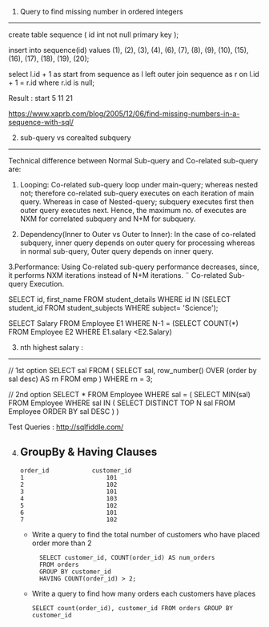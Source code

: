 
1. Query to find missing number in ordered integers
----------------------------------------------------

create table sequence (
    id int not null primary key
);

insert into sequence(id) values
    (1), (2), (3), (4), (6), (7), (8), (9),
    (10), (15), (16), (17), (18), (19), (20);

select l.id + 1 as start
from sequence as l
  left outer join sequence as r on l.id + 1 = r.id
where r.id is null;

Result :
start
5
11
21

https://www.xaprb.com/blog/2005/12/06/find-missing-numbers-in-a-sequence-with-sql/


2.  sub-query vs corealted subquery
------------------------------------


Technical difference between Normal Sub-query and Co-related sub-query are:

1. Looping: Co-related sub-query loop under main-query; whereas nested not; therefore co-related sub-query executes on each iteration of main query. Whereas in case of Nested-query; subquery executes first then outer query executes next. Hence, the maximum no. of executes are NXM for correlated subquery and N+M for subquery.

2. Dependency(Inner to Outer vs Outer to Inner): In the case of co-related subquery, inner query depends on outer query for processing whereas in normal sub-query, Outer query depends on inner query.

3.Performance: Using Co-related sub-query performance decreases, since, it performs NXM iterations instead of N+M iterations. ¨ Co-related Sub-query Execution.


SELECT id, first_name 
FROM student_details 
WHERE id IN (SELECT student_id
FROM student_subjects 
WHERE subject= 'Science'); 

SELECT Salary 
FROM Employee E1
WHERE N-1 = (SELECT COUNT(*)
             FROM Employee E2
             WHERE E1.salary <E2.Salary) 



3. nth highest salary :
------------------------

// 1st option
SELECT sal FROM (
    SELECT sal, row_number() OVER (order by sal desc) AS rn FROM emp
)
WHERE rn = 3;

// 2nd option
SELECT * FROM Employee WHERE sal = 
         (
            SELECT MIN(sal) FROM Employee 
            WHERE  sal IN (
                                 SELECT DISTINCT TOP N
                                     sal FROM Employee 
                                         ORDER BY sal DESC
                             )
        )
        
        
       
       
 Test Queries : http://sqlfiddle.com/


 4. GroupBy & Having Clauses
    -----------------------
        order_id	        customer_id
        1	                    101
        2	                    102
        3	                    101
        4	                    103
        5	                    102
        6	                    101
        7	                    102

    * Write a query to find the total number of customers who have placed order more than 2
            
            SELECT customer_id, COUNT(order_id) AS num_orders
            FROM orders
            GROUP BY customer_id
            HAVING COUNT(order_id) > 2;

    * Write a query to find how many orders each customers have places
      
          SELECT count(order_id), customer_id FROM orders GROUP BY customer_id
        
